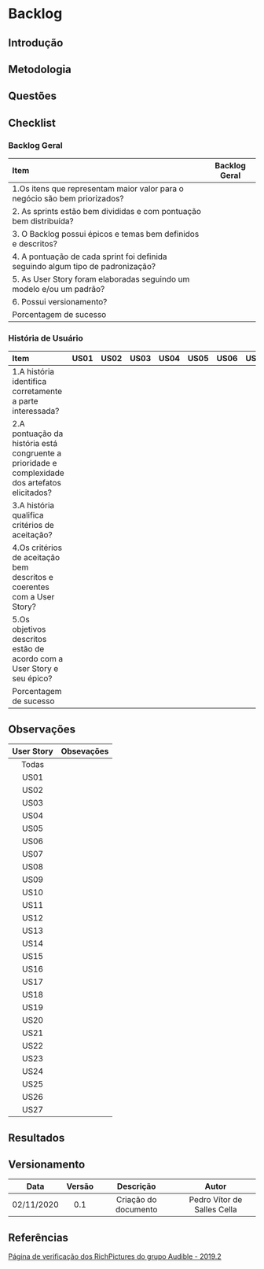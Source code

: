 # Backlog

## Introdução

## Metodologia

## Questões

## Checklist

### Backlog Geral

|Item|Backlog Geral| 
|:-|:-:|
|1.Os itens que representam maior valor para o negócio são bem priorizados?||
|2. As sprints estão bem divididas e com pontuação bem distribuída?||
|3. O Backlog possui épicos e temas bem definidos e descritos?||
|4. A pontuação de cada sprint foi definida seguindo algum tipo de padronização?||
|5. As User Story foram elaboradas seguindo um modelo e/ou um padrão?||
|6. Possui versionamento?||
|Porcentagem de sucesso||

### História de Usuário

|Item|US01|US02|US03|US04|US05|US06|US07|US08|US09|US10|US11|US12|US13|US14|US15|US16|US17|US18|US19|US20|US21|US22|US23|US24|US25|US26|US27|
|:-|:-:|:-:|:-:|:-:|:-:|:-:|:-:|:-:|:-:|:-:|:-:|:-:|:-:|:-:|:-:|:-:|:-:|:-:|:-:|:-:|:-:|:-:|:-:|:-:|:-:|:-:|:-:|
|1.A história identifica corretamente a parte interessada?|||||||||||||||||||||||||||||||||||||||||||||||||||||
|2.A pontuação da história está congruente a prioridade e complexidade dos artefatos elicitados?|||||||||||||||||||||||||||||||||||||||||||||||||||||
|3.A história qualifica critérios de aceitação?|||||||||||||||||||||||||||||||||||||||||||||||||||||
|4.Os critérios de aceitação bem descritos e coerentes com a User Story?|||||||||||||||||||||||||||||||||||||||||||||||||||||
|5.Os objetivos descritos estão de acordo com a User Story e seu épico?|||||||||||||||||||||||||||||||||||||||||||||||||||||
|Porcentagem de sucesso|||||||||||||||||||||||||||||||||||||||||||||||||||||

## Observações

|User Story|Obsevações|
|:-:|:-:|
|Todas||
|US01||
|US02||
|US03||
|US04||
|US05||
|US06||
|US07||
|US08||
|US09||
|US10||
|US11||
|US12||
|US13||
|US14||
|US15||
|US16||
|US17||
|US18||
|US19||
|US20||
|US21||
|US22||
|US23||
|US24||
|US25||
|US26||
|US27||

## Resultados

## Versionamento

|Data|Versão|Descrição|Autor|
|:-:|:-:|:-:|:-:|
|02/11/2020|0.1|Criação do documento|Pedro Vítor de Salles Cella|

## Referências

[Página de verificação dos RichPictures do grupo Audible - 2019.2](https://requisitos-de-software.github.io/2019.2-Audible/verificacao_agil/)